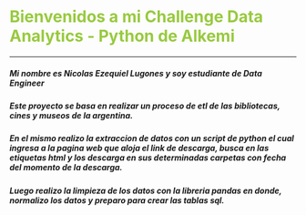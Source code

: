 # <span style="color:#98ca3f">Bienvenidos a mi Challenge Data Analytics - Python de Alkemi </span>

---

##### Mi nombre es Nicolas Ezequiel Lugones y soy estudiante de Data Engineer

##### Este proyecto se basa en realizar un proceso de etl de las bibliotecas, cines y museos de la argentina.

##### En el mismo realizo la extraccion de datos con un script de python el cual ingresa a la pagina web que aloja el link de descarga, busca en las etiquetas html y los descarga en sus determinadas carpetas con fecha del momento de la descarga.

##### Luego realizo la limpieza de los datos con la libreria pandas en donde, normalizo los datos y preparo para crear las tablas sql.


